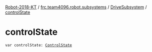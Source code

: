 [Robot-2018-KT](../../index.md) / [frc.team4096.robot.subsystems](../index.md) / [DriveSubsystem](index.md) / [controlState](./control-state.md)

# controlState

`var controlState: `[`ControlState`](../../frc.team4096.engine.motion.util/-control-state/index.md)